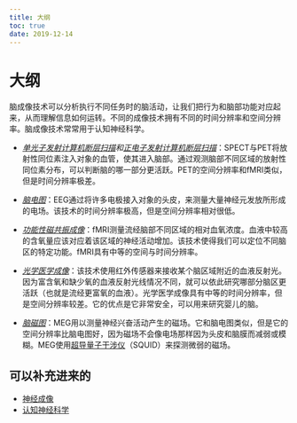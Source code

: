 ```yaml
---
title: 大纲
toc: true
date: 2019-12-14
---
```

# 大纲


脑成像技术可以分析执行不同任务时的脑活动，让我们把行为和脑部功能对应起来，从而理解信息如何运转。不同的成像技术拥有不同的时间分辨率和空间分辨率。脑成像技术常常用于认知神经科学。

- *[单光子发射计算机断层扫描](https://zh.wikipedia.org/w/index.php?title=单光子发射计算机断层扫描&action=edit&redlink=1)*和*[正电子发射计算机断层扫描](https://zh.wikipedia.org/wiki/正电子发射计算机断层扫描)*：SPECT与PET将放射性同位素注入对象的血管，使其进入脑部。通过观测脑部不同区域的放射性同位素分布，可以判断脑的哪一部分更活跃。PET的空间分辨率和fMRI类似，但是时间分辨率极差。

- *[脑电图](https://zh.wikipedia.org/wiki/腦電圖)*：EEG通过将许多电极接入对象的头皮，来测量大量神经元发放所形成的电场。该技术的时间分辨率极高，但是空间分辨率相对很低。

- *[功能性磁共振成像](https://zh.wikipedia.org/wiki/功能性磁共振成像)*：fMRI测量流经脑部不同区域的相对血氧浓度。血液中较高的含氧量应该对应着该区域的神经活动增加。该技术使得我们可以定位不同脑区的特定功能。fMRI具有中等的空间与时间分辨率。

- *[光学医学成像](https://zh.wikipedia.org/w/index.php?title=光学医学成像&action=edit&redlink=1)*：该技术使用红外传感器来接收某个脑区域附近的血液反射光。因为富含氧和缺少氧的血液反射光线情况不同，就可以依此研究哪部分脑区更活跃（也就是流经更富氧的血液）。光学医学成像具有中等的时间分辨率，但是空间分辨率较差。它的优点是它非常安全，可以用来研究婴儿的脑。

- *[脑磁图](https://zh.wikipedia.org/w/index.php?title=脑磁图&action=edit&redlink=1)*：MEG用以测量神经兴奋活动产生的磁场。它和脑电图类似，但是它的空间分辨率比脑电图好，因为磁场不会像电场那样因为头皮和脑膜而减弱或模糊。MEG使用[超导量子干涉仪](https://zh.wikipedia.org/wiki/超导量子干涉仪)（SQUID）来探测微弱的磁场。


## 可以补充进来的


- [神经成像](https://zh.wikipedia.org/wiki/神经成像)
- [认知神经科学](https://zh.wikipedia.org/wiki/认知神经科学)
